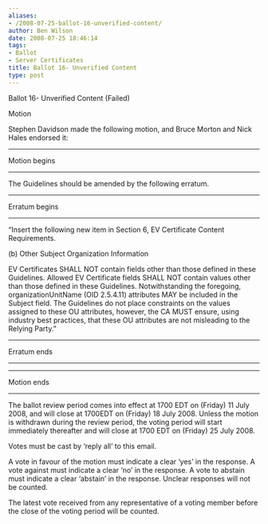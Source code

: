 ```yaml
---
aliases:
- /2008-07-25-ballot-16-unverified-content/
author: Ben Wilson
date: 2008-07-25 18:46:14
tags:
- Ballot
- Server Certificates
title: Ballot 16- Unverified Content
type: post
---
```


Ballot 16- Unverified Content (Failed)

Motion

Stephen Davidson made the following motion, and Bruce Morton and Nick Hales endorsed it:

______________________________________________________________________

Motion begins

______________________________________________________________________

The Guidelines should be amended by the following erratum.

______________________________________________________________________

Erratum begins

______________________________________________________________________

“Insert the following new item in Section 6, EV Certificate Content Requirements.

(b) Other Subject Organization Information

EV Certificates SHALL NOT contain fields other than those defined in these Guidelines. Allowed EV Certificate fields SHALL NOT contain values other than those defined in these Guidelines. Notwithstanding the foregoing, organizationUnitName (OID 2.5.4.11) attributes MAY be included in the Subject field. The Guidelines do not place constraints on the values assigned to these OU attributes, however, the CA MUST ensure, using industry best practices, that these OU attributes are not misleading to the Relying Party.”

______________________________________________________________________

Erratum ends

______________________________________________________________________

______________________________________________________________________

Motion ends

______________________________________________________________________

The ballot review period comes into effect at 1700 EDT on (Friday) 11 July 2008, and will close at 1700EDT on (Friday) 18 July 2008. Unless the motion is withdrawn during the review period, the voting period will start immediately thereafter and will close at 1700 EDT on (Friday) 25 July 2008.

Votes must be cast by ‘reply all’ to this email.

A vote in favour of the motion must indicate a clear ‘yes’ in the response. A vote against must indicate a clear ‘no’ in the response. A vote to abstain must indicate a clear ‘abstain’ in the response. Unclear responses will not be counted.

The latest vote received from any representative of a voting member before the close of the voting period will be counted.